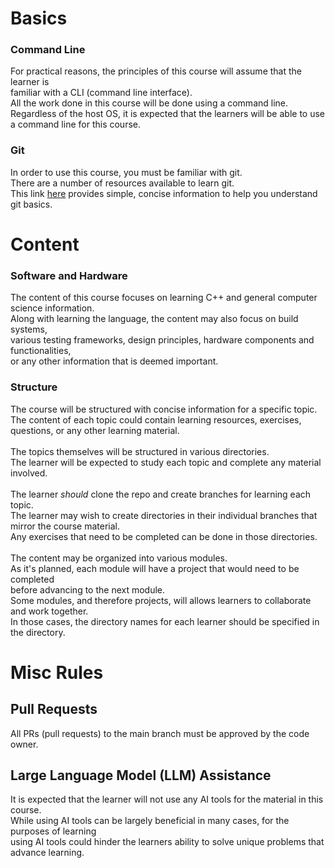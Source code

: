 # Basics

### Command Line
For practical reasons, the principles of this course will assume that the learner is \
familiar with a CLI (command line interface). \
All the work done in this course will be done using a command line. \
Regardless of the host OS, it is expected that the learners will be able to use a command line for this course.

### Git
In order to use this course, you must be familiar with git. \
There are a number of resources available to learn git. \
This link [here](https://www.w3schools.com/git/default.asp?remote=github) provides simple, concise information to help you understand git basics.

# Content

### Software and Hardware
The content of this course focuses on learning C++ and general computer science information. \
Along with learning the language, the content may also focus on build systems, \
various testing frameworks, design principles, hardware components and functionalities, \
or any other information that is deemed important.

### Structure
The course will be structured with concise information for a specific topic. \
The content of each topic could contain learning resources, exercises, questions, or any other learning material. \
\
The topics themselves will be structured in various directories. \
The learner will be expected to study each topic and complete any material involved. \
\
The learner *should* clone the repo and create branches for learning each topic. \
The learner may wish to create directories in their individual branches that mirror the course material. \
Any exercises that need to be completed can be done in those directories. \
\
The content may be organized into various modules. \
As it's planned, each module will have a project that would need to be completed \
before advancing to the next module. \
Some modules, and therefore projects, will allows learners to collaborate and work together. \
In those cases, the directory names for each learner should be specified in the directory.

# Misc Rules
## Pull Requests
All PRs (pull requests) to the main branch must be approved by the code owner.

## Large Language Model (LLM) Assistance
It is expected that the learner will not use any AI tools for the material in this course. \
While using AI tools can be largely beneficial in many cases, for the purposes of learning \
using AI tools could hinder the learners ability to solve unique problems that advance learning.